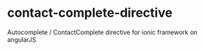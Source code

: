 # contact-complete-directive
Autocomplete / ContactComplete directive for ionic framework on angularJS
